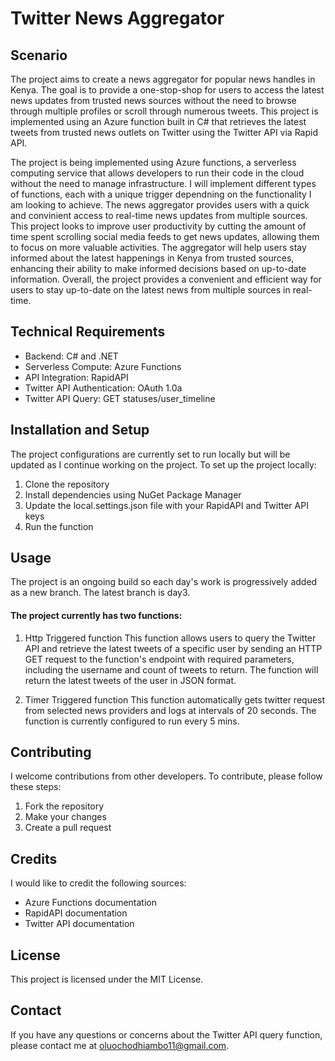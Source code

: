 # Twitter News Aggregator
## Scenario
The project aims to create a news aggregator for popular news handles in Kenya. The goal is to provide a one-stop-shop for users to access the latest news updates from trusted news sources without the need to browse through multiple profiles or scroll through numerous tweets. This project is implemented using an Azure function built in C# that retrieves the latest tweets from trusted news outlets on Twitter using the Twitter API via Rapid API.

The project is being implemented using Azure functions, a serverless computing service that allows developers to run their code in the cloud without the need to manage infrastructure. I will implement different types of functions, each with a unique trigger dependning on the functionality I am looking to achieve. The news aggregator provides users with a quick and convinient access to real-time news updates from multiple sources. This project looks to improve user productivity by cutting the amount of time spent scrolling social media feeds to get news updates, allowing them to focus on more valuable activities. The aggregator will help users stay informed about the latest happenings in Kenya from trusted sources, enhancing their ability to make informed decisions based on up-to-date information. Overall, the project provides a convenient and efficient way for users to stay up-to-date on the latest news from multiple sources in real-time.

## Technical Requirements
- Backend: C# and .NET
- Serverless Compute: Azure Functions
- API Integration: RapidAPI
- Twitter API Authentication: OAuth 1.0a
- Twitter API Query: GET statuses/user_timeline

## Installation and Setup
The project configurations are currently set to run locally but will be updated as I continue working on the project. To set up the project locally:

1. Clone the repository
2. Install dependencies using NuGet Package Manager
3. Update the local.settings.json file with your RapidAPI and Twitter API keys
4. Run the function

## Usage
The project is an ongoing build so each day's work is progressively added as a new branch. The latest branch is day3.

#### The project currently has two functions:

1. Http Triggered function
This function allows users to query the Twitter API and retrieve the latest tweets of a specific user by sending an HTTP GET request to the function's endpoint with required parameters, including the username and count of tweets to return. The function will return the latest tweets of the user in JSON format.

2. Timer Triggered function
This function automatically gets twitter request from selected news providers and logs at intervals of 20 seconds. The function is currently configured to run every 5 mins.

## Contributing
I welcome contributions from other developers. To contribute, please follow these steps:

1. Fork the repository
2. Make your changes
3. Create a pull request


## Credits
I would like to credit the following sources:

- Azure Functions documentation
- RapidAPI documentation
- Twitter API documentation

## License
This project is licensed under the MIT License.

## Contact
If you have any questions or concerns about the Twitter API query function, please contact me at oluochodhiambo11@gmail.com.
